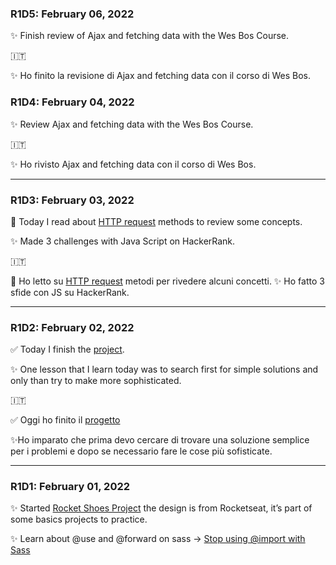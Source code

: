


### R1D5: February 06, 2022

✨ Finish review of Ajax and fetching data with the Wes Bos Course.

🇮🇹

✨ Ho finito la revisione di Ajax and fetching data con il corso di Wes Bos.


### R1D4: February 04, 2022

✨ Review Ajax and fetching data with the Wes Bos Course.

🇮🇹

✨ Ho rivisto Ajax and fetching data con il corso di Wes Bos.


---
### R1D3: February 03, 2022

🚀 Today I read about [HTTP request](https://www.freecodecamp.org/news/http-request-methods-explained/) methods to review some concepts.

✨ Made 3 challenges with Java Script on HackerRank.


🇮🇹

🚀 Ho letto su [HTTP request](https://www.freecodecamp.org/news/http-request-methods-explained/) metodi per rivedere alcuni concetti.
✨ Ho fatto 3 sfide con JS su HackerRank.

---

### R1D2: February 02, 2022

✅ Today I finish the [project](https://github.com/filipesaretta/rocketshoes).

✨ One lesson that I learn today was to search first for simple solutions and only than try to make more sophisticated.

🇮🇹

✅  Oggi ho finito il [progetto](https://github.com/filipesaretta/rocketshoes)

✨Ho imparato che prima devo cercare di trovare una soluzione semplice per i problemi e dopo se necessario fare le cose più sofisticate.


---

### R1D1: February 01, 2022

✨  Started [Rocket Shoes Project](https://github.com/filipesaretta/rocketshoes) the design is from Rocketseat, it’s part of some basics projects to practice.

✨ Learn about @use and @forward on sass → [Stop using @import with Sass](https://www.youtube.com/watch?v=CR-a8upNjJ0)







